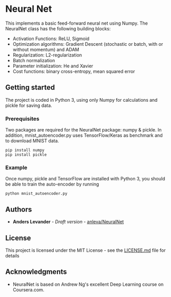 # Neural Net

This implements a basic feed-forward neural net using Numpy. The NeuralNet class has the following building blocks:

* Activation Functions: ReLU, Sigmoid
* Optimization algorithms: Gradient Descent (stochastic or batch, with or without momentum) and ADAM
* Regularization: L2-regularization
* Batch normalization
* Parameter initialization: He and Xavier
* Cost functions: binary cross-entropy, mean squared error

## Getting started

The project is coded in Python 3, using only Numpy for calculations and pickle for saving data.

### Prerequisites

Two packages are required for the NeuralNet package: numpy & pickle.
In addition, mnist_autoencoder.py uses TensorFlow/Keras as benchmark and to download MNIST data.

```
pip install numpy
pip install pickle
```

### Example

Once numpy, pickle and TensorFlow are installed with Python 3, you should be able to train the auto-encoder by running

```
python mnist_autoencoder.py
```

## Authors

* **Anders Levander** - *Draft version* - [anleva/NeuralNet](https://github.com/anleva/NeuralNet)

## License

This project is licensed under the MIT License - see the [LICENSE.md](LICENSE.md) file for details

## Acknowledgments

* NeuralNet is based on Andrew Ng's excellent Deep Learning course on Coursera.com.
